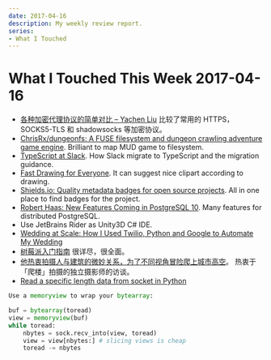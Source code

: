 ```yaml
---
date: 2017-04-16
description: My weekly review report.
series:
- What I Touched
---
```


# What I Touched This Week 2017-04-16


- [各种加密代理协议的简单对比 – Yachen Liu][1] 比较了常用的 HTTPS，SOCKS5-TLS 和 shadowsocks 等加密协议。
- [ChrisRx/dungeonfs: A FUSE filesystem and dungeon crawling adventure game engine][2]. Brilliant to map MUD game to filesystem.
- [TypeScript at Slack][3]. How Slack migrate to TypeScript and the migration guidance.
- [Fast Drawing for Everyone][4]. It can suggest nice clipart according to drawing.
- [Shields.io: Quality metadata badges for open source projects][5]. All in one place to find badges for the project.
- [Robert Haas: New Features Coming in PostgreSQL 10][6]. Many features for distributed PostgreSQL.
- Use JetBrains Rider as Unity3D C# IDE.
- [Wedding at Scale: How I Used Twilio, Python and Google to Automate My Wedding][7]
- [树莓派入门指南][8] 很详尽，很全面。
- [他热衷拍摄人与建筑的微妙关系，为了不同视角冒险爬上城市高空][9]。 热衷于「爬楼」拍摄的独立摄影师的访谈。
- [Read a specific length data from socket in Python][10]

``` python
Use a memoryview to wrap your bytearray:

buf = bytearray(toread)
view = memoryview(buf)
while toread:
    nbytes = sock.recv_into(view, toread)
    view = view[nbytes:] # slicing views is cheap
    toread -= nbytes
```

[1]: https://medium.com/@Blankwonder/%E5%90%84%E7%A7%8D%E5%8A%A0%E5%AF%86%E4%BB%A3%E7%90%86%E5%8D%8F%E8%AE%AE%E7%9A%84%E7%AE%80%E5%8D%95%E5%AF%B9%E6%AF%94-1ed52bf7a803
[2]: https://github.com/ChrisRx/dungeonfs
[3]: https://slack.engineering/typescript-at-slack-a81307fa288d
[4]: https://www.blog.google/topics/machine-learning/fast-drawing-everyone/
[5]: http://shields.io/
[6]: http://rhaas.blogspot.jp/2017/04/new-features-coming-in-postgresql-10.html
[7]: https://www.twilio.com/blog/2017/04/wedding-at-scale-how-i-used-twilio-python-and-google-to-automate-my-wedding.html
[8]: https://sspai.com/post/38542
[9]: https://sspai.com/post/38802
[10]: http://stackoverflow.com/a/15964489/667158
